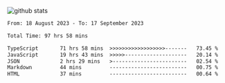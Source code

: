
![github stats](https://github-readme-stats.vercel.app/api?username=realmahd1&show_icons=true&theme=codeSTACKr&hide_rank=true&count_private=true)

<!--START_SECTION:waka-->

```txt
From: 18 August 2023 - To: 17 September 2023

Total Time: 97 hrs 58 mins

TypeScript       71 hrs 58 mins  >>>>>>>>>>>>>>>>>>-------   73.45 %
JavaScript       19 hrs 43 mins  >>>>>--------------------   20.14 %
JSON             2 hrs 29 mins   >------------------------   02.54 %
Markdown         44 mins         -------------------------   00.75 %
HTML             37 mins         -------------------------   00.64 %
```

<!--END_SECTION:waka-->
